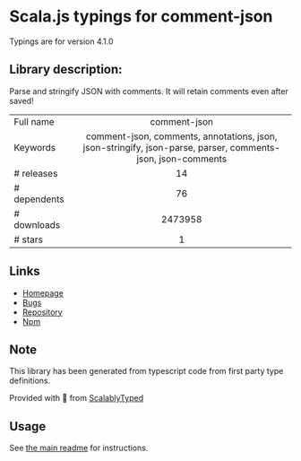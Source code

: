 
# Scala.js typings for comment-json

Typings are for version 4.1.0

## Library description:
Parse and stringify JSON with comments. It will retain comments even after saved!

|                    |                 |
| ------------------ | :-------------: |
| Full name          | comment-json |
| Keywords           | comment-json, comments, annotations, json, json-stringify, json-parse, parser, comments-json, json-comments |
| # releases         | 14 |
| # dependents       | 76 |
| # downloads        | 2473958 |
| # stars            | 1 |

## Links
- [Homepage](https://github.com/kaelzhang/node-comment-json#readme)
- [Bugs](https://github.com/kaelzhang/node-comment-json/issues)
- [Repository](https://github.com/kaelzhang/node-comment-json)
- [Npm](https://www.npmjs.com/package/comment-json)
    


## Note
This library has been generated from typescript code from first party type definitions.

Provided with :purple_heart: from [ScalablyTyped](https://github.com/oyvindberg/ScalablyTyped)

## Usage
See [the main readme](../../readme.md) for instructions.


